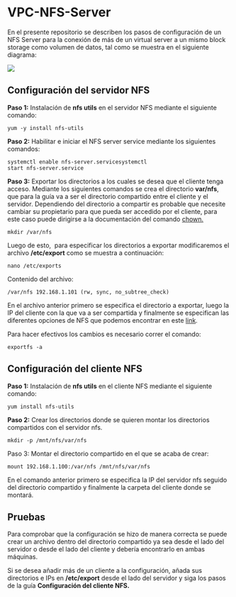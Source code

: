 # VPC-NFS-Server

En el presente repositorio se describen los pasos de configuración de un NFS Server para la conexión de más de un virtual server a un mismo block storage como volumen de datos, tal como se muestra en el siguiente diagrama:

![](https://user-images.githubusercontent.com/60897075/102551130-fe3de380-408c-11eb-8cc3-59582f20ea65.png)

## Configuración del servidor NFS 

**Paso 1:** Instalación de **nfs utils** en el servidor NFS mediante el siguiente comando:

```shell
yum -y install nfs-utils
```

**Paso 2:** Habilitar e iniciar el NFS server service mediante los siguientes comandos:

```shell
systemctl enable nfs-server.servicesystemctl
start nfs-server.service
```

**Paso 3:** Exportar los directorios a los cuales se desea que el cliente tenga acceso. Mediante los siguientes comandos se crea el directorio **var/nfs**, que para la guía va a ser el directorio compartido entre el cliente y el servidor. Dependiendo del directorio a compartir es probable que necesite cambiar su propietario para que pueda ser accedido por el cliente, para este caso puede dirigirse a la documentación del comando [chown.](https://www.servidoresadmin.com/comando-chown-en-linux/)

```shell
mkdir /var/nfs
```

Luego de esto,  para especificar los directorios a exportar modificaremos el archivo **/etc/export** como se muestra a continuación:

```shell
nano /etc/exports
```

Contenido del archivo:

```shell
/var/nfs 192.168.1.101 (rw, sync, no_subtree_check)
```

En el archivo anterior primero se especifica el directorio a exportar, luego la IP del cliente con la que va a ser compartida y finalmente se especifican las diferentes opciones de NFS que podemos encontrar en este [link](https://www.tecmint.com/how-to-setup-nfs-server-in-linux/).

Para hacer efectivos los cambios es necesario correr el comando:

```shell
exportfs -a
```

## Configuración del cliente NFS

**Paso 1:** Instalación de **nfs utils** en el cliente NFS mediante el siguiente comando:

```shell
yum install nfs-utils
```

**Paso 2:** Crear los directorios donde se quieren montar los directorios compartidos con el servidor nfs.

```
mkdir -p /mnt/nfs/var/nfs
```

Paso 3: Montar el directorio compartido en el que se acaba de crear:

```
mount 192.168.1.100:/var/nfs /mnt/nfs/var/nfs
```

En el comando anterior primero se especifica la IP del servidor nfs seguido del directorio compartido y finalmente la carpeta del cliente donde se montará.

## Pruebas

Para comprobar que la configuración se hizo de manera correcta se puede crear un archivo dentro del directorio compartido ya sea desde el lado del servidor o desde el lado del cliente y debería encontrarlo en ambas máquinas. 

Si se desea añadir más de un cliente a la configuración, añada sus directorios e IPs en **/etc/export** desde el lado del servidor y siga los pasos de la guía **Configuración del cliente NFS.**
